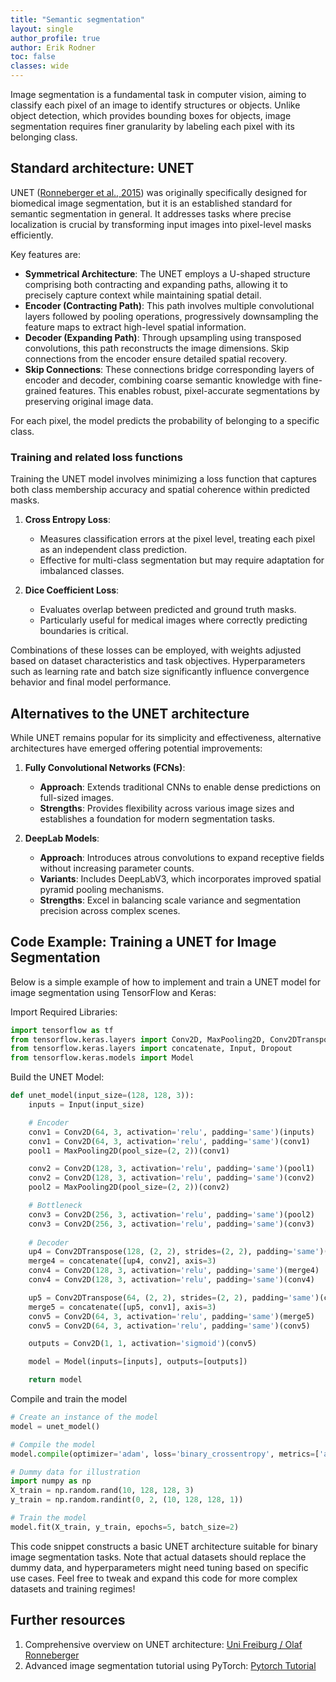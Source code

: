 ```yaml
---
title: "Semantic segmentation"
layout: single
author_profile: true
author: Erik Rodner
toc: false
classes: wide
---
```


Image segmentation is a fundamental task in computer vision, aiming to classify each pixel of an image to identify structures or objects. Unlike object detection, which provides bounding boxes for objects, image segmentation requires finer granularity by labeling each pixel with its belonging class.

## Standard architecture: UNET

UNET ([Ronneberger et al., 2015](https://arxiv.org/abs/1505.04597)) was originally specifically designed for biomedical image segmentation, but it is an established standard for semantic segmentation in general. It addresses tasks where precise localization is crucial by transforming input images into pixel-level masks efficiently.

Key features are:
- **Symmetrical Architecture**: The UNET employs a U-shaped structure comprising both contracting and expanding paths, allowing it to precisely capture context while maintaining spatial detail.
- **Encoder (Contracting Path)**: This path involves multiple convolutional layers followed by pooling operations, progressively downsampling the feature maps to extract high-level spatial information.
- **Decoder (Expanding Path)**: Through upsampling using transposed convolutions, this path reconstructs the image dimensions. Skip connections from the encoder ensure detailed spatial recovery.
- **Skip Connections**: These connections bridge corresponding layers of encoder and decoder, combining coarse semantic knowledge with fine-grained features. This enables robust, pixel-accurate segmentations by preserving original image data.

For each pixel, the model predicts the probability of belonging to a specific class.

### Training and related loss functions

Training the UNET model involves minimizing a loss function that captures both class membership accuracy and spatial coherence within predicted masks.

1. **Cross Entropy Loss**:
   - Measures classification errors at the pixel level, treating each pixel as an independent class prediction.
   - Effective for multi-class segmentation but may require adaptation for imbalanced classes.

2. **Dice Coefficient Loss**:
   - Evaluates overlap between predicted and ground truth masks.
   - Particularly useful for medical images where correctly predicting boundaries is critical.

Combinations of these losses can be employed, with weights adjusted based on dataset characteristics and task objectives.
Hyperparameters such as learning rate and batch size significantly influence convergence behavior and final model performance.

## Alternatives to the UNET architecture

While UNET remains popular for its simplicity and effectiveness, alternative architectures have emerged offering potential improvements:

1. **Fully Convolutional Networks (FCNs)**:
   - **Approach**: Extends traditional CNNs to enable dense predictions on full-sized images.
   - **Strengths**: Provides flexibility across various image sizes and establishes a foundation for modern segmentation tasks.

2. **DeepLab Models**:
   - **Approach**: Introduces atrous convolutions to expand receptive fields without increasing parameter counts.
   - **Variants**: Includes DeepLabV3, which incorporates improved spatial pyramid pooling mechanisms.
   - **Strengths**: Excel in balancing scale variance and segmentation precision across complex scenes.



## Code Example: Training a UNET for Image Segmentation

Below is a simple example of how to implement and train a UNET model for image segmentation using TensorFlow and Keras:

Import Required Libraries:
```python
import tensorflow as tf
from tensorflow.keras.layers import Conv2D, MaxPooling2D, Conv2DTranspose
from tensorflow.keras.layers import concatenate, Input, Dropout
from tensorflow.keras.models import Model
```

Build the UNET Model:
```python
def unet_model(input_size=(128, 128, 3)):
    inputs = Input(input_size)

    # Encoder
    conv1 = Conv2D(64, 3, activation='relu', padding='same')(inputs)
    conv1 = Conv2D(64, 3, activation='relu', padding='same')(conv1)
    pool1 = MaxPooling2D(pool_size=(2, 2))(conv1)

    conv2 = Conv2D(128, 3, activation='relu', padding='same')(pool1)
    conv2 = Conv2D(128, 3, activation='relu', padding='same')(conv2)
    pool2 = MaxPooling2D(pool_size=(2, 2))(conv2)

    # Bottleneck
    conv3 = Conv2D(256, 3, activation='relu', padding='same')(pool2)
    conv3 = Conv2D(256, 3, activation='relu', padding='same')(conv3)
    
    # Decoder
    up4 = Conv2DTranspose(128, (2, 2), strides=(2, 2), padding='same')(conv3)
    merge4 = concatenate([up4, conv2], axis=3)
    conv4 = Conv2D(128, 3, activation='relu', padding='same')(merge4)
    conv4 = Conv2D(128, 3, activation='relu', padding='same')(conv4)

    up5 = Conv2DTranspose(64, (2, 2), strides=(2, 2), padding='same')(conv4)
    merge5 = concatenate([up5, conv1], axis=3)
    conv5 = Conv2D(64, 3, activation='relu', padding='same')(merge5)
    conv5 = Conv2D(64, 3, activation='relu', padding='same')(conv5)

    outputs = Conv2D(1, 1, activation='sigmoid')(conv5)

    model = Model(inputs=[inputs], outputs=[outputs])

    return model
```

Compile and train the model

```python
# Create an instance of the model
model = unet_model()

# Compile the model
model.compile(optimizer='adam', loss='binary_crossentropy', metrics=['accuracy'])

# Dummy data for illustration
import numpy as np
X_train = np.random.rand(10, 128, 128, 3)
y_train = np.random.randint(0, 2, (10, 128, 128, 1))

# Train the model
model.fit(X_train, y_train, epochs=5, batch_size=2)
```

This code snippet constructs a basic UNET architecture suitable for binary image segmentation tasks. Note that actual datasets should replace the dummy data, and hyperparameters might need tuning based on specific use cases.
Feel free to tweak and expand this code for more complex datasets and training regimes!

## Further resources

1. Comprehensive overview on UNET architecture: [Uni Freiburg / Olaf Ronneberger](https://lmb.informatik.uni-freiburg.de/people/ronneber/u-net/)
2. Advanced image segmentation tutorial using PyTorch: [Pytorch Tutorial](https://pytorch.org/tutorials/intermediate/torchvision_tutorial.html)